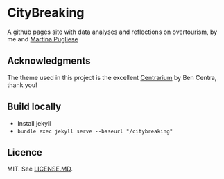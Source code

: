# CityBreaking

A github pages site with data analyses and reflections on overtourism, by me and [Martina Pugliese](https://github.com/martinapugliese)

## Acknowledgments 

The theme used in this project is the excellent [Centrarium](https://github.com/bencentra/centrarium) by Ben Centra, thank you!

## Build locally 

* Install jekyll 
* `bundle exec jekyll serve --baseurl "/citybreaking"`

## Licence

MIT. See [LICENSE.MD](https://github.com/bernomone/citybreaking/blob/master/LICENSE.md).